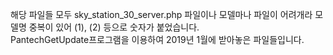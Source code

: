 해당 파일들 모두 sky_station_30_server.php 파일이나 모델마나 파일이 어려개라 모델명 중복이 있어 (1), (2) 등으로 숫자가 붙었습니다.    
PantechGetUpdate프로그램을 이용하여 2019년 1월에 받아놓은 파일들입니다.

